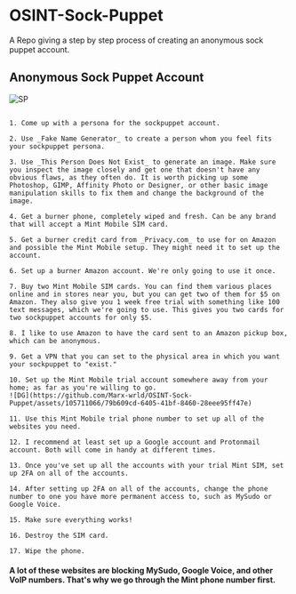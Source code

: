 # OSINT-Sock-Puppet
A Repo giving a step by step process of creating an anonymous sock puppet account.

## Anonymous Sock Puppet Account
![SP](https://github.com/Marx-wrld/OSINT-Sock-Puppet/assets/105711066/e2d57377-2c69-477d-ba31-5bb9b6343ada)
```

1. Come up with a persona for the sockpuppet account.

2. Use _Fake Name Generator_ to create a person whom you feel fits your sockpuppet persona.

3. Use _This Person Does Not Exist_ to generate an image. Make sure you inspect the image closely and get one that doesn't have any obvious flaws, as they often do. It is worth picking up some Photoshop, GIMP, Affinity Photo or Designer, or other basic image manipulation skills to fix them and change the background of the image.

4. Get a burner phone, completely wiped and fresh. Can be any brand that will accept a Mint Mobile SIM card.

5. Get a burner credit card from _Privacy.com_ to use for on Amazon and possible the Mint Mobile setup. They might need it to set up the account.

6. Set up a burner Amazon account. We're only going to use it once.

7. Buy two Mint Mobile SIM cards. You can find them various places online and in stores near you, but you can get two of them for $5 on Amazon. They also give you 1 week free trial with something like 100 text messages, which we're going to use. This gives you two cards for two sockpuppet accounts for only $5.

8. I like to use Amazon to have the card sent to an Amazon pickup box, which can be anonymous.

9. Get a VPN that you can set to the physical area in which you want your sockpuppet to "exist."

10. Set up the Mint Mobile trial account somewhere away from your home; as far as you're willing to go.
![DG](https://github.com/Marx-wrld/OSINT-Sock-Puppet/assets/105711066/79b609cd-6405-41bf-8460-28eee95ff47e)

11. Use this Mint Mobile trial phone number to set up all of the websites you need.

12. I recommend at least set up a Google account and Protonmail account. Both will come in handy at different times.

13. Once you've set up all the accounts with your trial Mint SIM, set up 2FA on all of the accounts.

14. After setting up 2FA on all of the accounts, change the phone number to one you have more permanent access to, such as MySudo or Google Voice.

15. Make sure everything works!

16. Destroy the SIM card.

17. Wipe the phone.
```
#### A lot of these websites are blocking MySudo, Google Voice, and other VoIP numbers. That's why we go through the Mint phone number first.
